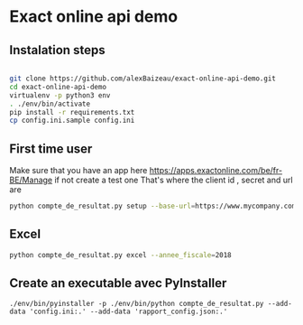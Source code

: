 # Exact online api demo
## Instalation steps

```bash

git clone https://github.com/alexBaizeau/exact-online-api-demo.git
cd exact-online-api-demo
virtualenv -p python3 env
. ./env/bin/activate
pip install -r requirements.txt
cp config.ini.sample config.ini
```


## First time user
Make sure that you have an app here https://apps.exactonline.com/be/fr-BE/Manage if not create a test one
That's where the client id , secret and url are

```bash
python compte_de_resultat.py setup --base-url=https://www.mycompany.com --client-id={XXXXXX-xxxx-xxxx-xxxx-XXXXXXXX} --client-secret=XXXXX
```

## Excel

```bash
python compte_de_resultat.py excel --annee_fiscale=2018
```

## Create an executable avec PyInstaller
```
./env/bin/pyinstaller -p ./env/bin/python compte_de_resultat.py --add-data 'config.ini:.' --add-data 'rapport_config.json:.'
```
